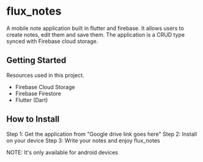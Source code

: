 # flux_notes

A mobile note application built in flutter and firebase. It allows users to create notes, edit them and save them. 
The application is a CRUD type synced with Firebase cloud storage.

## Getting Started

Resources used in this project. 
- Firebase Cloud Storage
- Firebase Firestore
- Flutter (Dart)

## How to Install
Step 1: Get the application from "Google drive link goes here"
Step 2: Install on your device 
Step 3: Write your notes and enjoy flux_notes

NOTE: It's only available for android devices
